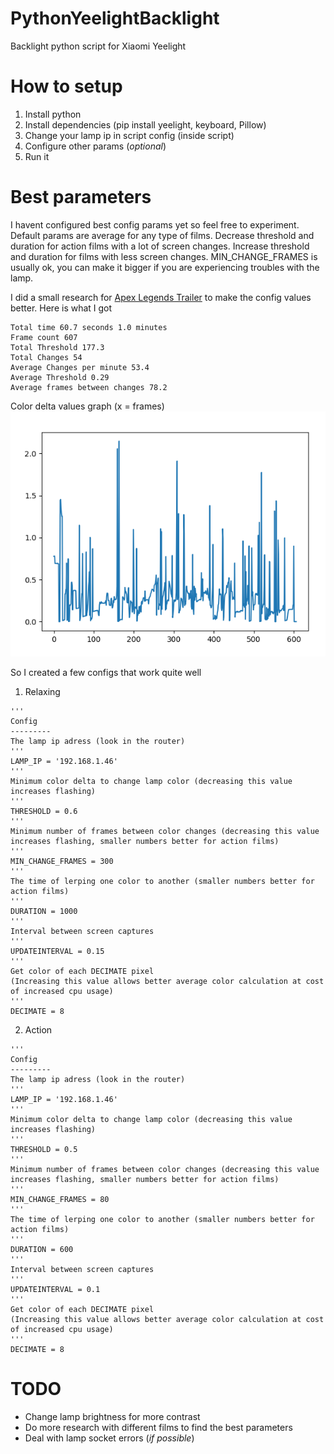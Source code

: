 # PythonYeelightBacklight
Backlight python script for Xiaomi Yeelight

# How to setup
1. Install python
2. Install dependencies (pip install yeelight, keyboard, Pillow)
3. Change your lamp ip in script config (inside script)
4. Configure other params (*optional*)
4. Run it

# Best parameters
I havent configured best config params yet so feel free to experiment. Default params are average for any type of films.
Decrease threshold and duration for action films with a lot of screen changes.
Increase threshold and duration for films with less screen changes.
MIN_CHANGE_FRAMES is usually ok, you can make it bigger if you are experiencing troubles with the lamp.

I did a small research for  [Apex Legends Trailer](https://www.youtube.com/watch?v=BSd7lg9Imzo) to make the config values better.
Here is what I got

```
Total time 60.7 seconds 1.0 minutes
Frame count 607
Total Threshold 177.3
Total Changes 54
Average Changes per minute 53.4
Average Threshold 0.29
Average frames between changes 78.2
```
Color delta values graph (x = frames)
![Color delta](https://raw.githubusercontent.com/RainCatalyst/PythonYeelightBacklight/master/deltas.png)

So I created a few configs that work quite well

1. Relaxing
```
'''
Config
---------
The lamp ip adress (look in the router)
'''
LAMP_IP = '192.168.1.46'
'''
Minimum color delta to change lamp color (decreasing this value increases flashing)
'''
THRESHOLD = 0.6
'''
Minimum number of frames between color changes (decreasing this value increases flashing, smaller numbers better for action films)
'''
MIN_CHANGE_FRAMES = 300
'''
The time of lerping one color to another (smaller numbers better for action films)
'''
DURATION = 1000
'''
Interval between screen captures
'''
UPDATEINTERVAL = 0.15
'''
Get color of each DECIMATE pixel
(Increasing this value allows better average color calculation at cost of increased cpu usage)
'''
DECIMATE = 8
```
2. Action
```
'''
Config
---------
The lamp ip adress (look in the router)
'''
LAMP_IP = '192.168.1.46'
'''
Minimum color delta to change lamp color (decreasing this value increases flashing)
'''
THRESHOLD = 0.5
'''
Minimum number of frames between color changes (decreasing this value increases flashing, smaller numbers better for action films)
'''
MIN_CHANGE_FRAMES = 80
'''
The time of lerping one color to another (smaller numbers better for action films)
'''
DURATION = 600
'''
Interval between screen captures
'''
UPDATEINTERVAL = 0.1
'''
Get color of each DECIMATE pixel
(Increasing this value allows better average color calculation at cost of increased cpu usage)
'''
DECIMATE = 8
```
# TODO
- Change lamp brightness for more contrast
- Do more research with different films to find the best parameters
- Deal with lamp socket errors (*if possible*)

